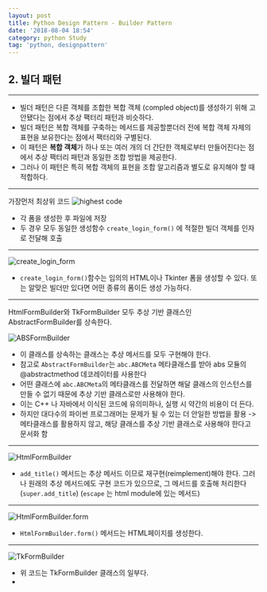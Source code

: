 ```yaml
---
layout: post
title: Python Design Pattern - Builder Pattern
date: '2018-08-04 18:54'
category: python Study
tag: 'python, designpattern'
---
```


## 2. 빌더 패턴

***

* 빌더 패턴은 다른 객체를 조합한 복합 객체 (compled object)를 생성하기 위해 고안됐다는 점에서 추상 팩터리 패턴과 비슷하다.
* 빌더 패턴은 복합 객체를 구축하는 메서드를 제공할뿐더러 전에 복합 객체 자체의 표현을 보유한다는 점에서 팩터리와 구별된다.
* 이 패턴은 **복합 객체**가 하나 또는 여러 개의 더 간단한 객체로부터 만들어진다는 점에서 추상 팩터리 패턴과 동일한 조합 방법을 제공한다.
* 그러나 이 패턴은 특히 복합 객체의 표현을 조합 알고리즘과 별도로 유지해야 할 때 적합하다.

***

가장먼저 최상위 코드
![highest code](https://mino-park7.github.io/assets/images/2018/08/highest-code.png)

* 각 폼을 생성한 후 파일에 저장
* 두 경우 모두 동일한 생성함수 `create_login_form()` 에 적절한 빌더 객체를 인자로 전달해 호출

***

![create_login_form](https://mino-park7.github.io/assets/images/2018/08/create-login-form.png)

* `create_login_form()`함수는 임의의 HTML이나 Tkinter 폼을 생성할 수 있다. 또는 알맞은 빌더만 있다면 어떤 종류의 폼이든 생성 가능하다.

***

HtmlFormBuilder와 TkFormBuilder 모두 추상 기반 클래스인 AbstractFormBuilder를 상속한다.

![ABSFormBuilder](https://mino-park7.github.io/assets/images/2018/08/absformbuilder.png)

* 이 클래스를 상속하는 클래스는 추상 메서드를 모두 구현해야 한다.
* 참고로 `AbstractFormBuilder`는 `abc.ABCMeta` 메타클래스를 받아 abs 모듈의 @abstractmethod 데코레이터를 사용한다
* 어떤 클래스에 `abc.ABCMeta`의 메타클래스를 전달하면 해달 클래스의 인스턴스를 만들 수 없기 때문에 추상 기반 클래스로만 사용해야 한다.
* 이는 C++ 나 자바에서 이식된 코드에 유의미하나, 실행 시 약간의 비용이 더 든다.
* 하지만 대다수의 파이썬 프로그래머는 문제가 될 수 있는 더 안일한 방법을 활용 -> 메타클래스를 활용하지 않고, 해당 클래스를 추상 기반 클래스로 사용해야 한다고 문서화 함

***

![HtmlFormBuilder](https://mino-park7.github.io/assets/images/2018/08/htmlformbuilder.png)

* `add_title()` 메서드는 추상 메서드 이므로 재구현(reimplement)해야 한다. 그러나 원래의 추상 메서드에도 구현 코드가 있으므로, 그 메서드를 호출해 처리한다 (`super.add_title`) (`escape` 는 html module에 있는 메서드)

***

![HtmlFormBuilder.form](https://mino-park7.github.io/assets/images/2018/08/htmlformbuilder-form.png)

* `HtmlFormBuilder.form()` 메서드는 HTML페이지를 생성한다.

***

![TkFormBuilder](https://mino-park7.github.io/assets/images/2018/08/tkformbuilder.png)

* 위 코드는 TkFormBuilder 클래스의 일부다.
*
